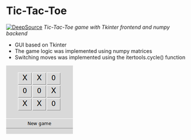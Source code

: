 # Tic-Tac-Toe 
[![DeepSource](https://deepsource.io/gh/artm04/notesmgr.svg/?label=active+issues&show_trend=true&token=cT6bg5SUyFwgjNt3VfvawwKo)](https://deepsource.io/gh/artm04/notesmgr/?ref=repository-badge)
*Tic-Tac-Toe game with Tkinter frontend and numpy backend*

* GUI based on Tkinter
* The game logic was implemented using numpy matrices
* Switching moves was implemented using the itertools.cycle() function

![](readme_pictures/screenshot.png)
